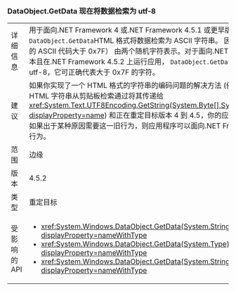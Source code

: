 ### <a name="dataobjectgetdata-now-retrieves-data-as-utf-8"></a>DataObject.GetData 现在将数据检索为 utf-8

|   |   |
|---|---|
|详细信息|用于面向.NET Framework 4 或.NET Framework 4.5.1 或更早版本上运行的应用程序<code>DataObject.GetData</code>HTML 格式将数据检索为 ASCII 字符串。 因此，非 ASCII 字符 （字符的 ASCII 代码大于 0x7F） 由两个随机字符表示。对于面向.NET Framework 4.5 或更高版本且在.NET Framework 4.5.2 上运行应用， <code>DataObject.GetData</code> HTML 格式的数据检索为 utf-8，它可正确代表大于 0x7F 的字符。|
|建议|如果你实现了一个 HTML 格式的字符串的编码问题的解决方法 (例如，进行显式编码的 HTML 字符串从剪贴板检索通过将其传递给<xref:System.Text.UTF8Encoding.GetString(System.Byte[],System.Int32,System.Int32)?displayProperty=name>) 和正在重定目标版本 4 到 4.5，你的应用程序解决方法，应删除。如果出于某种原因需要这一旧行为，则应用程序可以面向.NET Framework 4.0，若要获得该行为。|
|范围|边缘|
|版本|4.5.2|
|类型|重定目标|
|受影响的 API|<ul><li><xref:System.Windows.DataObject.GetData(System.String)?displayProperty=nameWithType></li><li><xref:System.Windows.DataObject.GetData(System.Type)?displayProperty=nameWithType></li><li><xref:System.Windows.DataObject.GetData(System.String,System.Boolean)?displayProperty=nameWithType></li></ul>|


